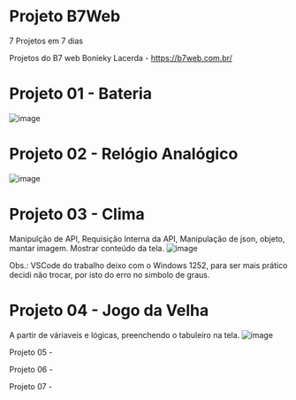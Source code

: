 # Projeto B7Web

7 Projetos em 7 dias 

Projetos do B7 web
Bonieky Lacerda - https://b7web.com.br/

# Projeto 01 - Bateria

![image](https://user-images.githubusercontent.com/1613816/126882285-5c78ab1b-d37e-426c-9fa7-7413c6faeb74.png)


# Projeto 02 - Relógio Analógico

![image](https://user-images.githubusercontent.com/1613816/126882290-cb5806ff-a84c-4450-9dcb-fd193c14c61c.png)

# Projeto 03 - Clima
Manipulção de API, Requisição Interna da API, Manipulação de json, objeto, mantar imagem. Mostrar conteúdo da tela.
![image](https://user-images.githubusercontent.com/1613816/127362082-5376989c-881a-4056-829d-a7e8139f1c8f.png)

Obs.: VSCode do trabalho deixo com o Windows 1252,  para ser mais prático decidi não trocar,  por isto do erro no simbolo de graus.

# Projeto 04 -  Jogo da Velha
A partir de váriaveis e lógicas, preenchendo o tabuleiro na tela.
![image](https://user-images.githubusercontent.com/1613816/128389057-228884c6-271f-496a-99d2-61f66ccde74a.png)



Projeto 05 - 

Projeto 06 - 

Projeto 07 - 

